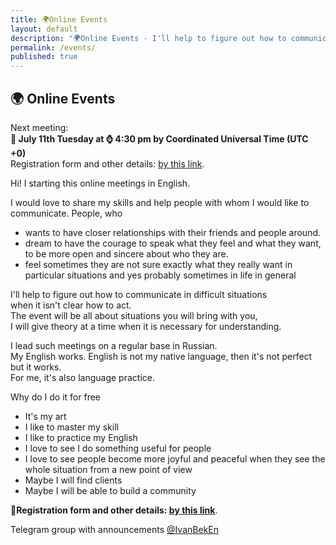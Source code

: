 ```yaml
---
title: 🌍Online Events
layout: default
description: "🌍Online Events - I'll help to figure out how to communicate in difficult situations when it isn't clear how to act. The event will be all about situations you will bring with you, I will give theory at a time when it is necessary for understanding."
permalink: /events/
published: true
---
```

## 🌍 Online Events

Next meeting:\
**📅 July 11th Tuesday at ⌚ 4:30 pm by Coordinated Universal Time (UTC +0)**\
Registration form and other details: [by this link](https://forms.gle/4iE3HFiwtQSHFe32A "Registration link for 12.07.2023").

Hi!
I starting this online meetings in English.

I would love to share my skills and help people with whom I would like to communicate.
People, who
* wants to have closer relationships with their friends and people around.
* dream to have the courage to speak what they feel and what they want, to be more open and sincere about who they are.
* feel sometimes they are not sure exactly what they really want in particular situations and yes probably sometimes in life in general

I'll help to figure out how to communicate in difficult situations\
when it isn't clear how to act.\
The event will be all about situations you will bring with you,\
I will give theory at a time when it is necessary for understanding.

I lead such meetings on a regular base in Russian.\
My English works. English is not my native language, then it's not perfect but it works.\
For me, it's also language practice.

Why do I do it for free
* It's my art
* I like to master my skill
* I like to practice my English
* I love to see I do something useful for people
* I love to see people become more joyful and peaceful when they see the whole situation from a new point of view
* Maybe I will find clients
* Maybe I will be able to build a community

🎫**Registration form and other details: [by this link](https://forms.gle/4iE3HFiwtQSHFe32A "Registration link for 12.07.2023")**.

Telegram group with announcements [@IvanBekEn](https://t.me/IvanBekEn "Telegram group with announcements")
